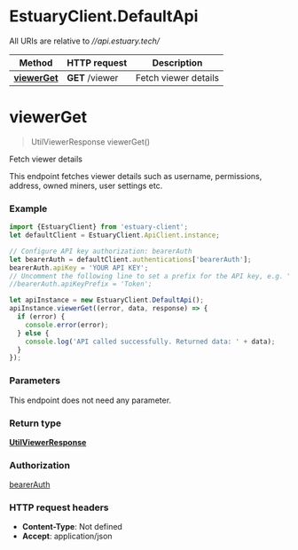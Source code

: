 # EstuaryClient.DefaultApi

All URIs are relative to *//api.estuary.tech/*

Method | HTTP request | Description
------------- | ------------- | -------------
[**viewerGet**](DefaultApi.md#viewerGet) | **GET** /viewer | Fetch viewer details

<a name="viewerGet"></a>
# **viewerGet**
> UtilViewerResponse viewerGet()

Fetch viewer details

This endpoint fetches viewer details such as username, permissions, address, owned miners, user settings etc.

### Example
```javascript
import {EstuaryClient} from 'estuary-client';
let defaultClient = EstuaryClient.ApiClient.instance;

// Configure API key authorization: bearerAuth
let bearerAuth = defaultClient.authentications['bearerAuth'];
bearerAuth.apiKey = 'YOUR API KEY';
// Uncomment the following line to set a prefix for the API key, e.g. "Token" (defaults to null)
//bearerAuth.apiKeyPrefix = 'Token';

let apiInstance = new EstuaryClient.DefaultApi();
apiInstance.viewerGet((error, data, response) => {
  if (error) {
    console.error(error);
  } else {
    console.log('API called successfully. Returned data: ' + data);
  }
});
```

### Parameters
This endpoint does not need any parameter.

### Return type

[**UtilViewerResponse**](UtilViewerResponse.md)

### Authorization

[bearerAuth](../README.md#bearerAuth)

### HTTP request headers

 - **Content-Type**: Not defined
 - **Accept**: application/json


